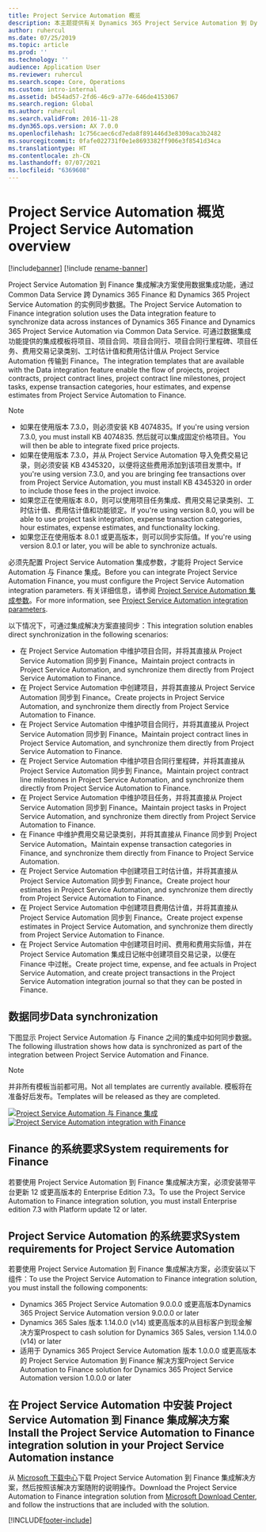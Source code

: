 ```yaml
---
title: Project Service Automation 概览
description: 本主题提供有关 Dynamics 365 Project Service Automation 到 Dynamics 365 Finance 集成解决方案的信息。
author: ruhercul
ms.date: 07/25/2019
ms.topic: article
ms.prod: ''
ms.technology: ''
audience: Application User
ms.reviewer: ruhercul
ms.search.scope: Core, Operations
ms.custom: intro-internal
ms.assetid: b454ad57-2fd6-46c9-a77e-646de4153067
ms.search.region: Global
ms.author: ruhercul
ms.search.validFrom: 2016-11-28
ms.dyn365.ops.version: AX 7.0.0
ms.openlocfilehash: 1c756caec6cd7eda8f891446d3e8309aca3b2482
ms.sourcegitcommit: 0fafe022731f0e1e8693382ff906e3f8541d34ca
ms.translationtype: HT
ms.contentlocale: zh-CN
ms.lasthandoff: 07/07/2021
ms.locfileid: "6369608"
---
```

# <a name="project-service-automation-overview"></a><span data-ttu-id="c4a13-103">Project Service Automation 概览</span><span class="sxs-lookup"><span data-stu-id="c4a13-103">Project Service Automation overview</span></span>

[!include[banner](../includes/banner.md)]
[!include [rename-banner](~/includes/cc-data-platform-banner.md)]

<span data-ttu-id="c4a13-104">Project Service Automation 到 Finance 集成解决方案使用数据集成功能，通过 Common Data Service 跨 Dynamics 365 Finance 和 Dynamics 365 Project Service Automation 的实例同步数据。</span><span class="sxs-lookup"><span data-stu-id="c4a13-104">The Project Service Automation to Finance integration solution uses the Data integration feature to synchronize data across instances of Dynamics 365 Finance and Dynamics 365 Project Service Automation via Common Data Service.</span></span> <span data-ttu-id="c4a13-105">可通过数据集成功能提供的集成模板将项目、项目合同、项目合同行、项目合同行里程碑、项目任务、费用交易记录类别、工时估计值和费用估计值从 Project Service Automation 传输到 Finance。</span><span class="sxs-lookup"><span data-stu-id="c4a13-105">The integration templates that are available with the Data integration feature enable the flow of projects, project contracts, project contract lines, project contract line milestones, project tasks, expense transaction categories, hour estimates, and expense estimates from Project Service Automation to Finance.</span></span>

> [!NOTE]
> - <span data-ttu-id="c4a13-106">如果在使用版本 7.3.0，则必须安装 KB 4074835。</span><span class="sxs-lookup"><span data-stu-id="c4a13-106">If you're using version 7.3.0, you must install KB 4074835.</span></span> <span data-ttu-id="c4a13-107">然后就可以集成固定价格项目。</span><span class="sxs-lookup"><span data-stu-id="c4a13-107">You will then be able to integrate fixed price projects.</span></span>
> - <span data-ttu-id="c4a13-108">如果在使用版本 7.3.0，并从 Project Service Automation 导入免费交易记录，则必须安装 KB 4345320，以便将这些费用添加到该项目发票中。</span><span class="sxs-lookup"><span data-stu-id="c4a13-108">If you're using version 7.3.0, and you are bringing fee transactions over from Project Service Automation, you must install KB 4345320 in order to include those fees in the project invoice.</span></span>
> - <span data-ttu-id="c4a13-109">如果您正在使用版本 8.0，则可以使用项目任务集成、费用交易记录类别、工时估计值、费用估计值和功能锁定。</span><span class="sxs-lookup"><span data-stu-id="c4a13-109">If you're using version 8.0, you will be able to use project task integration, expense transaction categories, hour estimates, expense estimates, and functionality locking.</span></span>
> - <span data-ttu-id="c4a13-110">如果您正在使用版本 8.0.1 或更高版本，则可以同步实际值。</span><span class="sxs-lookup"><span data-stu-id="c4a13-110">If you're using version 8.0.1 or later, you will be able to synchronize actuals.</span></span>

<span data-ttu-id="c4a13-111">必须先配置 Project Service Automation 集成参数，才能将 Project Service Automation 与 Finance 集成。</span><span class="sxs-lookup"><span data-stu-id="c4a13-111">Before you can integrate Project Service Automation Finance, you must configure the Project Service Automation integration parameters.</span></span> <span data-ttu-id="c4a13-112">有关详细信息，请参阅 [Project Service Automation 集成参数](PSA-parameters.md)。</span><span class="sxs-lookup"><span data-stu-id="c4a13-112">For more information, see [Project Service Automation integration parameters](PSA-parameters.md).</span></span>

<span data-ttu-id="c4a13-113">以下情况下，可通过集成解决方案直接同步：</span><span class="sxs-lookup"><span data-stu-id="c4a13-113">This integration solution enables direct synchronization in the following scenarios:</span></span>

- <span data-ttu-id="c4a13-114">在 Project Service Automation 中维护项目合同，并将其直接从 Project Service Automation 同步到 Finance。</span><span class="sxs-lookup"><span data-stu-id="c4a13-114">Maintain project contracts in Project Service Automation, and synchronize them directly from Project Service Automation to Finance.</span></span>
- <span data-ttu-id="c4a13-115">在 Project Service Automation 中创建项目，并将其直接从 Project Service Automation 同步到 Finance。</span><span class="sxs-lookup"><span data-stu-id="c4a13-115">Create projects in Project Service Automation, and synchronize them directly from Project Service Automation to Finance.</span></span>
- <span data-ttu-id="c4a13-116">在 Project Service Automation 中维护项目合同行，并将其直接从 Project Service Automation 同步到 Finance。</span><span class="sxs-lookup"><span data-stu-id="c4a13-116">Maintain project contract lines in Project Service Automation, and synchronize them directly from Project Service Automation to Finance.</span></span>
- <span data-ttu-id="c4a13-117">在 Project Service Automation 中维护项目合同行里程碑，并将其直接从 Project Service Automation 同步到 Finance。</span><span class="sxs-lookup"><span data-stu-id="c4a13-117">Maintain project contract line milestones in Project Service Automation, and synchronize them directly from Project Service Automation to Finance.</span></span>
- <span data-ttu-id="c4a13-118">在 Project Service Automation 中维护项目任务，并将其直接从 Project Service Automation 同步到 Finance。</span><span class="sxs-lookup"><span data-stu-id="c4a13-118">Maintain project tasks in Project Service Automation, and synchronize them directly from Project Service Automation to Finance.</span></span>
- <span data-ttu-id="c4a13-119">在 Finance 中维护费用交易记录类别，并将其直接从 Finance 同步到 Project Service Automation。</span><span class="sxs-lookup"><span data-stu-id="c4a13-119">Maintain expense transaction categories in Finance, and synchronize them directly from Finance to Project Service Automation.</span></span>
- <span data-ttu-id="c4a13-120">在 Project Service Automation 中创建项目工时估计值，并将其直接从 Project Service Automation 同步到 Finance。</span><span class="sxs-lookup"><span data-stu-id="c4a13-120">Create project hour estimates in Project Service Automation, and synchronize them directly from Project Service Automation to Finance.</span></span>
- <span data-ttu-id="c4a13-121">在 Project Service Automation 中创建项目费用估计值，并将其直接从 Project Service Automation 同步到 Finance。</span><span class="sxs-lookup"><span data-stu-id="c4a13-121">Create project expense estimates in Project Service Automation, and synchronize them directly from Project Service Automation to Finance.</span></span>
- <span data-ttu-id="c4a13-122">在 Project Service Automation 中创建项目时间、费用和费用实际值，并在 Project Service Automation 集成日记帐中创建项目交易记录，以便在 Finance 中过帐。</span><span class="sxs-lookup"><span data-stu-id="c4a13-122">Create project time, expense, and fee actuals in Project Service Automation, and create project transactions in the Project Service Automation integration journal so that they can be posted in Finance.</span></span>

## <a name="data-synchronization"></a><span data-ttu-id="c4a13-123">数据同步</span><span class="sxs-lookup"><span data-stu-id="c4a13-123">Data synchronization</span></span>

<span data-ttu-id="c4a13-124">下图显示 Project Service Automation 与 Finance 之间的集成中如何同步数据。</span><span class="sxs-lookup"><span data-stu-id="c4a13-124">The following illustration shows how data is synchronized as part of the integration between Project Service Automation and Finance.</span></span>

> [!NOTE]
> <span data-ttu-id="c4a13-125">并非所有模板当前都可用。</span><span class="sxs-lookup"><span data-stu-id="c4a13-125">Not all templates are currently available.</span></span> <span data-ttu-id="c4a13-126">模板将在准备好后发布。</span><span class="sxs-lookup"><span data-stu-id="c4a13-126">Templates will be released as they are completed.</span></span>

<span data-ttu-id="c4a13-127">[![Project Service Automation 与 Finance 集成](./media/PSA-integration.png)](./media/PSA-integration.png)</span><span class="sxs-lookup"><span data-stu-id="c4a13-127">[![Project Service Automation integration with Finance](./media/PSA-integration.png)](./media/PSA-integration.png)</span></span>

## <a name="system-requirements-for-finance"></a><span data-ttu-id="c4a13-128">Finance 的系统要求</span><span class="sxs-lookup"><span data-stu-id="c4a13-128">System requirements for Finance</span></span>

<span data-ttu-id="c4a13-129">若要使用 Project Service Automation 到 Finance 集成解决方案，必须安装带平台更新 12 或更高版本的 Enterprise Edition 7.3。</span><span class="sxs-lookup"><span data-stu-id="c4a13-129">To use the Project Service Automation to Finance integration solution, you must install Enterprise edition 7.3 with Platform update 12 or later.</span></span>

## <a name="system-requirements-for-project-service-automation"></a><span data-ttu-id="c4a13-130">Project Service Automation 的系统要求</span><span class="sxs-lookup"><span data-stu-id="c4a13-130">System requirements for Project Service Automation</span></span>

<span data-ttu-id="c4a13-131">若要使用 Project Service Automation 到 Finance 集成解决方案，必须安装以下组件：</span><span class="sxs-lookup"><span data-stu-id="c4a13-131">To use the Project Service Automation to Finance integration solution, you must install the following components:</span></span>

- <span data-ttu-id="c4a13-132">Dynamics 365 Project Service Automation 9.0.0.0 或更高版本</span><span class="sxs-lookup"><span data-stu-id="c4a13-132">Dynamics 365 Project Service Automation version 9.0.0.0 or later</span></span>
- <span data-ttu-id="c4a13-133">Dynamics 365 Sales 版本 1.14.0.0 (v14) 或更高版本的从目标客户到现金解决方案</span><span class="sxs-lookup"><span data-stu-id="c4a13-133">Prospect to cash solution for Dynamics 365 Sales, version 1.14.0.0 (v14) or later</span></span>
- <span data-ttu-id="c4a13-134">适用于 Dynamics 365 Project Service Automation 版本 1.0.0.0 或更高版本的 Project Service Automation 到 Finance 解决方案</span><span class="sxs-lookup"><span data-stu-id="c4a13-134">Project Service Automation to Finance solution for Dynamics 365 Project Service Automation version 1.0.0.0 or later</span></span>

## <a name="install-the-project-service-automation-to-finance-integration-solution-in-your-project-service-automation-instance"></a><span data-ttu-id="c4a13-135">在 Project Service Automation 中安装 Project Service Automation 到 Finance 集成解决方案</span><span class="sxs-lookup"><span data-stu-id="c4a13-135">Install the Project Service Automation to Finance integration solution in your Project Service Automation instance</span></span>

<span data-ttu-id="c4a13-136">从 [Microsoft 下载中心](https://www.microsoft.com/download/details.aspx?id=57016)下载 Project Service Automation 到 Finance 集成解决方案，然后按照该解决方案随附的说明操作。</span><span class="sxs-lookup"><span data-stu-id="c4a13-136">Download the Project Service Automation to Finance integration solution from [Microsoft Download Center](https://www.microsoft.com/download/details.aspx?id=57016), and follow the instructions that are included with the solution.</span></span>


[!INCLUDE[footer-include](../includes/footer-banner.md)]